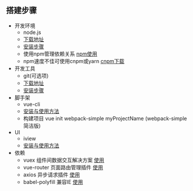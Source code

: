 ## 搭建步骤

* 开发环境
	* node.js
	* [下载地址](https://nodejs.org/en/)
	* [安装步骤](http://www.runoob.com/nodejs/nodejs-install-setup.html)
	* 使用npm管理依赖关系 [npm使用](http://www.runoob.com/nodejs/nodejs-npm.html)
	* npm速度不佳可使用cnpm或yarn [cnpm下载](http://npm.taobao.org/)
* 开发工具
	* git(可选项)
	* [下载地址](https://git-scm.com/)
	* [安装步骤](https://www.liaoxuefeng.com/wiki/0013739516305929606dd18361248578c67b8067c8c017b000/00137396287703354d8c6c01c904c7d9ff056ae23da865a000)
* 脚手架
	* vue-cli
	* [安装与使用方法](https://www.npmjs.com/package/vue-cli)
	* 构建项目 vue init webpack-simple myProjectName (webpack-simple 简洁版)
* UI
	* iview
	* [安装与使用方法](https://www.iviewui.com/docs/guide/install)
* 依赖
	* vuex 组件间数据交互解决方案 [使用](https://vuex.vuejs.org/zh-cn/installation.html)
	* vue-router 页面路由管理插件 [使用](https://router.vuejs.org/zh-cn/installation.html)
	* axios 异步请求插件 [使用](https://www.kancloud.cn/yunye/axios/234845)
	* babel-polyfill 兼容IE [使用](https://babeljs.io/docs/usage/polyfill/)
